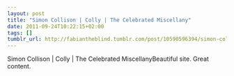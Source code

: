 ```yaml
---
layout: post
title: "Simon Collison | Colly | The Celebrated Miscellany"
date: 2011-09-24T10:22:15+02:00
tags: []
tumblr_url: http://fabiantheblind.tumblr.com/post/10590596394/simon-collison-colly-the-celebrated-miscellany
---
```

Simon Collison | Colly | The Celebrated MiscellanyBeautiful site. Great content.
